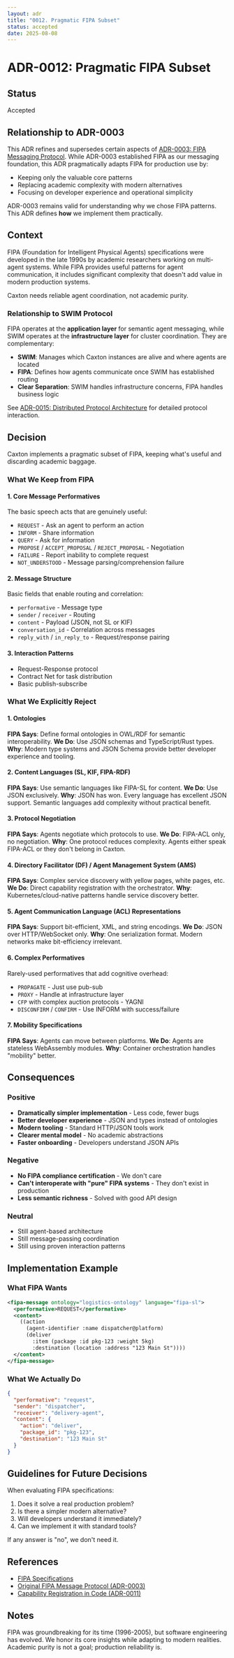 ```yaml
---
layout: adr
title: "0012. Pragmatic FIPA Subset"
status: accepted
date: 2025-08-08
---
```


# ADR-0012: Pragmatic FIPA Subset

## Status
Accepted

## Relationship to ADR-0003
This ADR refines and supersedes certain aspects of [ADR-0003: FIPA Messaging Protocol](0003-fipa-messaging-protocol.md). While ADR-0003 established FIPA as our messaging foundation, this ADR pragmatically adapts FIPA for production use by:
- Keeping only the valuable core patterns
- Replacing academic complexity with modern alternatives
- Focusing on developer experience and operational simplicity

ADR-0003 remains valid for understanding why we chose FIPA patterns. This ADR defines **how** we implement them practically.

## Context
FIPA (Foundation for Intelligent Physical Agents) specifications were developed in the late 1990s by academic researchers working on multi-agent systems. While FIPA provides useful patterns for agent communication, it includes significant complexity that doesn't add value in modern production systems.

Caxton needs reliable agent coordination, not academic purity.

### Relationship to SWIM Protocol
FIPA operates at the **application layer** for semantic agent messaging, while SWIM operates at the **infrastructure layer** for cluster coordination. They are complementary:
- **SWIM**: Manages which Caxton instances are alive and where agents are located
- **FIPA**: Defines how agents communicate once SWIM has established routing
- **Clear Separation**: SWIM handles infrastructure concerns, FIPA handles business logic

See [ADR-0015: Distributed Protocol Architecture](0015-distributed-protocol-architecture.md) for detailed protocol interaction.

## Decision
Caxton implements a pragmatic subset of FIPA, keeping what's useful and discarding academic baggage.

### What We Keep from FIPA

#### 1. Core Message Performatives
The basic speech acts that are genuinely useful:
- `REQUEST` - Ask an agent to perform an action
- `INFORM` - Share information
- `QUERY` - Ask for information
- `PROPOSE` / `ACCEPT_PROPOSAL` / `REJECT_PROPOSAL` - Negotiation
- `FAILURE` - Report inability to complete request
- `NOT_UNDERSTOOD` - Message parsing/comprehension failure

#### 2. Message Structure
Basic fields that enable routing and correlation:
- `performative` - Message type
- `sender` / `receiver` - Routing
- `content` - Payload (JSON, not SL or KIF)
- `conversation_id` - Correlation across messages
- `reply_with` / `in_reply_to` - Request/response pairing

#### 3. Interaction Patterns
- Request-Response protocol
- Contract Net for task distribution
- Basic publish-subscribe

### What We Explicitly Reject

#### 1. Ontologies
**FIPA Says**: Define formal ontologies in OWL/RDF for semantic interoperability.
**We Do**: Use JSON schemas and TypeScript/Rust types.
**Why**: Modern type systems and JSON Schema provide better developer experience and tooling.

#### 2. Content Languages (SL, KIF, FIPA-RDF)
**FIPA Says**: Use semantic languages like FIPA-SL for content.
**We Do**: Use JSON exclusively.
**Why**: JSON has won. Every language has excellent JSON support. Semantic languages add complexity without practical benefit.

#### 3. Protocol Negotiation
**FIPA Says**: Agents negotiate which protocols to use.
**We Do**: FIPA-ACL only, no negotiation.
**Why**: One protocol reduces complexity. Agents either speak FIPA-ACL or they don't belong in Caxton.

#### 4. Directory Facilitator (DF) / Agent Management System (AMS)
**FIPA Says**: Complex service discovery with yellow pages, white pages, etc.
**We Do**: Direct capability registration with the orchestrator.
**Why**: Kubernetes/cloud-native patterns handle service discovery better.

#### 5. Agent Communication Language (ACL) Representations
**FIPA Says**: Support bit-efficient, XML, and string encodings.
**We Do**: JSON over HTTP/WebSocket only.
**Why**: One serialization format. Modern networks make bit-efficiency irrelevant.

#### 6. Complex Performatives
Rarely-used performatives that add cognitive overhead:
- `PROPAGATE` - Just use pub-sub
- `PROXY` - Handle at infrastructure layer
- `CFP` with complex auction protocols - YAGNI
- `DISCONFIRM` / `CONFIRM` - Use INFORM with success/failure

#### 7. Mobility Specifications
**FIPA Says**: Agents can move between platforms.
**We Do**: Agents are stateless WebAssembly modules.
**Why**: Container orchestration handles "mobility" better.

## Consequences

### Positive
- **Dramatically simpler implementation** - Less code, fewer bugs
- **Better developer experience** - JSON and types instead of ontologies
- **Modern tooling** - Standard HTTP/JSON tools work
- **Clearer mental model** - No academic abstractions
- **Faster onboarding** - Developers understand JSON APIs

### Negative
- **No FIPA compliance certification** - We don't care
- **Can't interoperate with "pure" FIPA systems** - They don't exist in production
- **Less semantic richness** - Solved with good API design

### Neutral
- Still agent-based architecture
- Still message-passing coordination
- Still using proven interaction patterns

## Implementation Example

### What FIPA Wants
```xml
<fipa-message ontology="logistics-ontology" language="fipa-sl">
  <performative>REQUEST</performative>
  <content>
    ((action
      (agent-identifier :name dispatcher@platform)
      (deliver
        :item (package :id pkg-123 :weight 5kg)
        :destination (location :address "123 Main St"))))
  </content>
</fipa-message>
```

### What We Actually Do
```json
{
  "performative": "request",
  "sender": "dispatcher",
  "receiver": "delivery-agent",
  "content": {
    "action": "deliver",
    "package_id": "pkg-123",
    "destination": "123 Main St"
  }
}
```

## Guidelines for Future Decisions

When evaluating FIPA specifications:
1. Does it solve a real production problem?
2. Is there a simpler modern alternative?
3. Will developers understand it immediately?
4. Can we implement it with standard tools?

If any answer is "no", we don't need it.

## References
- [FIPA Specifications](http://www.fipa.org/repository/standardspecs.html)
- [Original FIPA Message Protocol (ADR-0003)](0003-fipa-messaging-protocol.md)
- [Capability Registration in Code (ADR-0011)](0011-capability-registration-in-code.md)

## Notes
FIPA was groundbreaking for its time (1996-2005), but software engineering has evolved. We honor its core insights while adapting to modern realities. Academic purity is not a goal; production reliability is.
